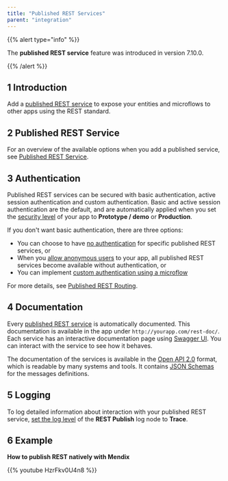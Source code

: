 ```yaml
---
title: "Published REST Services"
parent: "integration"
---
```


{{% alert type="info" %}}

The **published REST service** feature was introduced in version 7.10.0.

{{% /alert %}}

## 1 Introduction

Add a [published REST service](published-rest-service) to expose your entities and microflows to other apps using the REST standard.

## 2 Published REST Service

For an overview of the available options when you add a published  service, see [Published REST Service](published-rest-service).

## <a name="authorization"></a>3 Authentication

Published REST services can be secured with basic authentication, active session authentication and custom authentication. Basic and active session authentication are the default, and are automatically applied when you set the [security level](project-security) of your app to **Prototype / demo**  or **Production**.

If you don't want basic authentication, there are three options:

* You can choose to have [no authentication](published-rest-service#authentication) for specific published REST services, or
* When you [allow anonymous users](project-security#anonymous-users) to your app, all published REST services become available without authentication, or
* You can implement [custom authentication using a microflow](published-rest-service#authentication-microflow)

For more details, see [Published REST Routing](published-rest-routing).

## <a name="interactive-documentation"></a>4 Documentation

Every [published REST service](published-rest-service) is automatically documented. This documentation is available in the app under `http://yourapp.com/rest-doc/`. Each service has an interactive documentation page using [Swagger UI](https://swagger.io/swagger-ui/). You can interact with the service to see how it behaves.

The documentation of the services is available in the [Open API 2.0](open-api) format, which is readable by many systems and tools. It contains [JSON Schemas](published-rest-service-json-schema) for the messages definitions.

## 5 Logging

To log detailed information about interaction with your published REST service, [set the log level](logging) of the **REST Publish** log node to **Trace**.

## 6 Example

**How to publish REST natively with Mendix**

{{% youtube HzrFkv0U4n8 %}}

